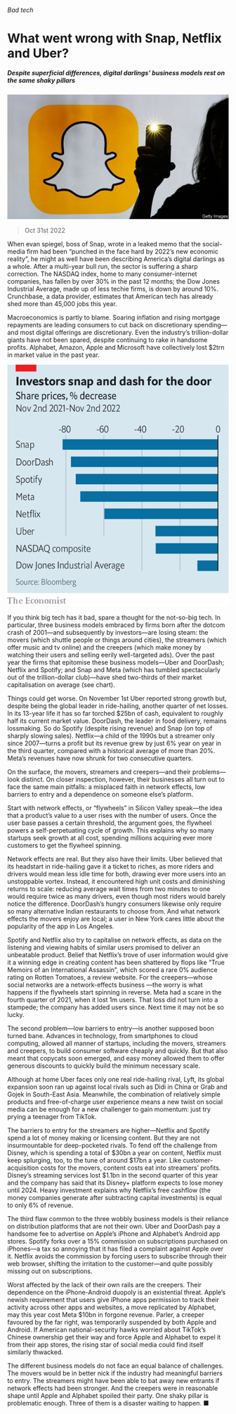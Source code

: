 ###### Bad tech

# What went wrong with Snap, Netflix and Uber? 

##### Despite superficial differences, digital darlings’ business models rest on the same shaky pillars 

![image](images/20221105_WBP001.jpg) 

> Oct 31st 2022 

When evan spiegel, boss of Snap, wrote in a leaked memo that the social-media firm had been “punched in the face hard by 2022’s new economic reality”, he might as well have been describing America’s digital darlings as a whole. After a multi-year bull run, the sector is suffering a sharp correction. The NASDAQ index, home to many consumer-internet companies, has fallen by over 30% in the past 12 months; the Dow Jones Industrial Average, made up of less techie firms, is down by around 10%. Crunchbase, a data provider, estimates that American tech has already shed more than 45,000 jobs this year.

Macroeconomics is partly to blame. Soaring inflation and rising mortgage repayments are leading consumers to cut back on discretionary spending—and most digital offerings are discretionary. Even the industry’s trillion-dollar giants have not been spared, despite continuing to rake in handsome profits. Alphabet, Amazon, Apple and Microsoft have collectively lost $2trn in market value in the past year. 

![image](images/20221105_WBC585.png) 


If you think big tech has it bad, spare a thought for the not-so-big tech. In particular, three business models embraced by firms born after the dotcom crash of 2001—and subsequently by investors—are losing steam: the movers (which shuttle people or things around cities), the streamers (which offer music and tv online) and the creepers (which make money by watching their users and selling eerily well-targeted ads). Over the past year the firms that epitomise these business models—Uber and DoorDash; Netflix and Spotify; and Snap and Meta (which has tumbled spectacularly out of the trillion-dollar club)—have shed two-thirds of their market capitalisation on average (see chart). 

Things could get worse. On November 1st Uber reported strong growth but, despite being the global leader in ride-hailing, another quarter of net losses. In its 13-year life it has so far torched $25bn of cash, equivalent to roughly half its current market value. DoorDash, the leader in food delivery, remains lossmaking. So do Spotify (despite rising revenue) and Snap (on top of sharply slowing sales). Netflix—a child of the 1990s but a streamer only since 2007—turns a profit but its revenue grew by just 6% year on year in the third quarter, compared with a historical average of more than 20%. Meta’s revenues have now shrunk for two consecutive quarters. 

On the surface, the movers, streamers and creepers—and their problems—look distinct. On closer inspection, however, their businesses all turn out to face the same main pitfalls: a misplaced faith in network effects, low barriers to entry and a dependence on someone else’s platform. 

Start with network effects, or “flywheels” in Silicon Valley speak—the idea that a product’s value to a user rises with the number of users. Once the user base passes a certain threshold, the argument goes, the flywheel powers a self-perpetuating cycle of growth. This explains why so many startups seek growth at all cost, spending millions acquiring ever more customers to get the flywheel spinning. 

Network effects are real. But they also have their limits. Uber believed that its headstart in ride-hailing gave it a ticket to riches, as more riders and drivers would mean less idle time for both, drawing ever more users into an unstoppable vortex. Instead, it encountered high unit costs and diminishing returns to scale: reducing average wait times from two minutes to one would require twice as many drivers, even though most riders would barely notice the difference. DoorDash’s hungry consumers likewise only require so many alternative Indian restaurants to choose from. And what network effects the movers enjoy are local; a user in New York cares little about the popularity of the app in Los Angeles.

Spotify and Netflix also try to capitalise on network effects, as data on the listening and viewing habits of similar users promised to deliver an unbeatable product. Belief that Netflix’s trove of user information would give it a winning edge in creating content has been shattered by flops like “True Memoirs of an International Assassin”, which scored a rare 0% audience rating on Rotten Tomatoes, a review website. For the creepers—whose social networks are a network-effects business —the worry is what happens if the flywheels start spinning in reverse. Meta had a scare in the fourth quarter of 2021, when it lost 1m users. That loss did not turn into a stampede; the company has added users since. Next time it may not be so lucky.

The second problem—low barriers to entry—is another supposed boon turned bane. Advances in technology, from smartphones to cloud computing, allowed all manner of startups, including the movers, streamers and creepers, to build consumer software cheaply and quickly. But that also meant that copycats soon emerged, and easy money allowed them to offer generous discounts to quickly build the minimum necessary scale. 

Although at home Uber faces only one real ride-hailing rival, Lyft, its global expansion soon ran up against local rivals such as Didi in China or Grab and Gojek in South-East Asia. Meanwhile, the combination of relatively simple products and free-of-charge user experience means a new twist on social media can be enough for a new challenger to gain momentum: just try prying a teenager from TikTok. 

The barriers to entry for the streamers are higher—Netflix and Spotify spend a lot of money making or licensing content. But they are not insurmountable for deep-pocketed rivals. To fend off the challenge from Disney, which is spending a total of $30bn a year on content, Netflix must keep splurging, too, to the tune of around $17bn a year. Like customer-acquisition costs for the movers, content costs eat into streamers’ profits. Disney’s streaming services lost $1.1bn in the second quarter of this year and the company has said that its Disney+ platform expects to lose money until 2024. Heavy investment explains why Netflix’s free cashflow (the money companies generate after subtracting capital investments) is equal to only 6% of revenue.

The third flaw common to the three wobbly business models is their reliance on distribution platforms that are not their own. Uber and DoorDash pay a handsome fee to advertise on Apple’s iPhone and Alphabet’s Android app stores. Spotify forks over a 15% commission on subscriptions purchased on iPhones—a tax so annoying that it has filed a complaint against Apple over it. Netflix avoids the commission by forcing users to subscribe through their web browser, shifting the irritation to the customer—and quite possibly missing out on subscriptions.

Worst affected by the lack of their own rails are the creepers. Their dependence on the iPhone-Android duopoly is an existential threat. Apple’s newish requirement that users give iPhone apps permission to track their activity across other apps and websites, a move replicated by Alphabet, may this year cost Meta $10bn in forgone revenue. Parler, a creeper favoured by the far right, was temporarily suspended by both Apple and Android. If American national-security hawks worried about TikTok’s Chinese ownership get their way and force Apple and Alphabet to expel it from their app stores, the rising star of social media could find itself similarly thwacked.

The different business models do not face an equal balance of challenges. The movers would be in better nick if the industry had meaningful barriers to entry. The streamers might have been able to bat away new entrants if network effects had been stronger. And the creepers were in reasonable shape until Apple and Alphabet spoiled their party. One shaky pillar is problematic enough. Three of them is a disaster waiting to happen. ■



